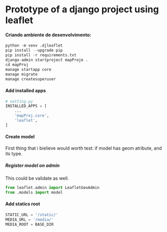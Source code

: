 # Prototype of a django project using leaflet

#### Criando ambiente de desenvolvimento:

```python
python -m venv .djleaflet
pip install --upgrade pip
pip install -r requirements.txt
django-admin startproject mapProje .
cd mapProj
manage startapp core
manage migrate
manage createsuperuser
```
#### Add installed apps

```python
# setting.py
INSTALLED_APPS = [
    ...
    'mapProj.core',
    'leaflet',
]
```

#### Create model

First thing that i bielieve would worth test: if model has geom atribute, and its type.

##### Register model on admin

This could be validate as well.

```python
from leaflet.admin import LeafletGeoAdmin
from .models import model

```

#### Add statics root

```python
STATIC_URL = '/static/'
MEDIA_URL = '/media/'
MEDIA_ROOT = BASE_DIR
```